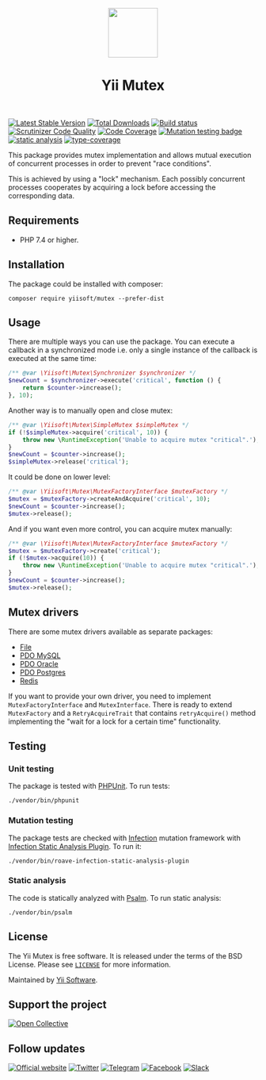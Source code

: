 <p align="center">
    <a href="https://github.com/yiisoft" target="_blank">
        <img src="https://yiisoft.github.io/docs/images/yii_logo.svg" height="100px">
    </a>
    <h1 align="center">Yii Mutex</h1>
    <br>
</p>

[![Latest Stable Version](https://poser.pugx.org/yiisoft/mutex/v/stable.png)](https://packagist.org/packages/yiisoft/mutex)
[![Total Downloads](https://poser.pugx.org/yiisoft/mutex/downloads.png)](https://packagist.org/packages/yiisoft/mutex)
[![Build status](https://github.com/yiisoft/mutex/workflows/build/badge.svg)](https://github.com/yiisoft/mutex/actions?query=workflow%3Abuild)
[![Scrutinizer Code Quality](https://scrutinizer-ci.com/g/yiisoft/mutex/badges/quality-score.png?b=master)](https://scrutinizer-ci.com/g/yiisoft/mutex/?branch=master)
[![Code Coverage](https://scrutinizer-ci.com/g/yiisoft/mutex/badges/coverage.png?b=master)](https://scrutinizer-ci.com/g/yiisoft/mutex/?branch=master)
[![Mutation testing badge](https://img.shields.io/endpoint?style=flat&url=https%3A%2F%2Fbadge-api.stryker-mutator.io%2Fgithub.com%2Fyiisoft%2Fmutex%2Fmaster)](https://dashboard.stryker-mutator.io/reports/github.com/yiisoft/mutex/master)
[![static analysis](https://github.com/yiisoft/mutex/workflows/static%20analysis/badge.svg)](https://github.com/yiisoft/mutex/actions?query=workflow%3A%22static+analysis%22)
[![type-coverage](https://shepherd.dev/github/yiisoft/mutex/coverage.svg)](https://shepherd.dev/github/yiisoft/mutex)

This package provides mutex implementation and allows mutual execution of concurrent processes in order to prevent
"race conditions".

This is achieved by using a "lock" mechanism. Each possibly concurrent processes cooperates by acquiring
a lock before accessing the corresponding data.

## Requirements

- PHP 7.4 or higher.

## Installation

The package could be installed with composer:

```shell
composer require yiisoft/mutex --prefer-dist
```

## Usage

There are multiple ways you can use the package. You can execute a callback in a synchronized mode i.e. only a
single instance of the callback is executed at the same time:

```php
/** @var \Yiisoft\Mutex\Synchronizer $synchronizer */
$newCount = $synchronizer->execute('critical', function () {
    return $counter->increase();
}, 10);
```

Another way is to manually open and close mutex:

```php
/** @var \Yiisoft\Mutex\SimpleMutex $simpleMutex */
if (!$simpleMutex->acquire('critical', 10)) {
    throw new \RuntimeException('Unable to acquire mutex "critical".');
}
$newCount = $counter->increase();
$simpleMutex->release('critical');
```

It could be done on lower level:

```php
/** @var \Yiisoft\Mutex\MutexFactoryInterface $mutexFactory */
$mutex = $mutexFactory->createAndAcquire('critical', 10);
$newCount = $counter->increase();
$mutex->release();
```

And if you want even more control, you can acquire mutex manually:

```php
/** @var \Yiisoft\Mutex\MutexFactoryInterface $mutexFactory */
$mutex = $mutexFactory->create('critical');
if (!$mutex->acquire(10)) {
    throw new \RuntimeException('Unable to acquire mutex "critical".');
}
$newCount = $counter->increase();
$mutex->release();
```

## Mutex drivers

There are some mutex drivers available as separate packages:

- [File](https://github.com/yiisoft/mutex-file)
- [PDO MySQL](https://github.com/yiisoft/mutex-pdo-mysql)
- [PDO Oracle](https://github.com/yiisoft/mutex-pdo-oracle)
- [PDO Postgres](https://github.com/yiisoft/mutex-pdo-pgsql)
- [Redis](https://github.com/yiisoft/mutex-db-redis)

If you want to provide your own driver, you need to implement `MutexFactoryInterface` and `MutexInterface`.
There is ready to extend `MutexFactory` and a `RetryAcquireTrait` that contains `retryAcquire()` method implementing
the "wait for a lock for a certain time" functionality.

## Testing

### Unit testing

The package is tested with [PHPUnit](https://phpunit.de/). To run tests:

```shell
./vendor/bin/phpunit
```

### Mutation testing

The package tests are checked with [Infection](https://infection.github.io/) mutation framework with
[Infection Static Analysis Plugin](https://github.com/Roave/infection-static-analysis-plugin). To run it:

```shell
./vendor/bin/roave-infection-static-analysis-plugin
```

### Static analysis

The code is statically analyzed with [Psalm](https://psalm.dev/). To run static analysis:

```shell
./vendor/bin/psalm
```

## License

The Yii Mutex is free software. It is released under the terms of the BSD License.
Please see [`LICENSE`](./LICENSE.md) for more information.

Maintained by [Yii Software](https://www.yiiframework.com/).

## Support the project

[![Open Collective](https://img.shields.io/badge/Open%20Collective-sponsor-7eadf1?logo=open%20collective&logoColor=7eadf1&labelColor=555555)](https://opencollective.com/yiisoft)

## Follow updates

[![Official website](https://img.shields.io/badge/Powered_by-Yii_Framework-green.svg?style=flat)](https://www.yiiframework.com/)
[![Twitter](https://img.shields.io/badge/twitter-follow-1DA1F2?logo=twitter&logoColor=1DA1F2&labelColor=555555?style=flat)](https://twitter.com/yiiframework)
[![Telegram](https://img.shields.io/badge/telegram-join-1DA1F2?style=flat&logo=telegram)](https://t.me/yii3en)
[![Facebook](https://img.shields.io/badge/facebook-join-1DA1F2?style=flat&logo=facebook&logoColor=ffffff)](https://www.facebook.com/groups/yiitalk)
[![Slack](https://img.shields.io/badge/slack-join-1DA1F2?style=flat&logo=slack)](https://yiiframework.com/go/slack)
